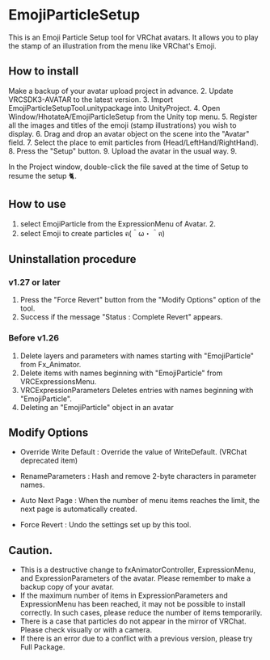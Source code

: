 # EmojiParticleSetup

This is an Emoji Particle Setup tool for VRChat avatars.
It allows you to play the stamp of an illustration from the menu like VRChat's Emoji.

## How to install
Make a backup of your avatar upload project in advance. 2.
Update VRCSDK3-AVATAR to the latest version. 3.
Import EmojiParticleSetupTool.unitypackage into UnityProject. 4.
Open Window/HhotateA/EmojiParticleSetup from the Unity top menu. 5.
Register all the images and titles of the emoji (stamp illustrations) you wish to display. 6.
Drag and drop an avatar object on the scene into the "Avatar" field. 7.
Select the place to emit particles from (Head/LeftHand/RightHand). 8.
Press the "Setup" button. 9.
Upload the avatar in the usual way. 9.

In the Project window, double-click the file saved at the time of Setup to resume the setup 🐈.

## How to use
1. select EmojiParticle from the ExpressionMenu of Avatar. 2.
2. select Emoji to create particles ฅ(＾ω・＾ฅ)

## Uninstallation procedure
### v1.27 or later
 1. Press the "Force Revert" button from the "Modify Options" option of the tool.
 2. Success if the message "Status : Complete Revert" appears.
### Before v1.26
1. Delete layers and parameters with names starting with "EmojiParticle" from Fx_Animator.
2. Delete items with names beginning with "EmojiParticle" from VRCExpressionsMenu.
3. VRCExpressionParameters Deletes entries with names beginning with "EmojiParticle".
4. Deleting an "EmojiParticle" object in an avatar

## Modify Options
- Override Write Default : Override the value of WriteDefault. (VRChat deprecated item)
- RenameParameters : Hash and remove 2-byte characters in parameter names.
- Auto Next Page : When the number of menu items reaches the limit, the next page is automatically created.

- Force Revert : Undo the settings set up by this tool.

## Caution.
- This is a destructive change to fxAnimatorController, ExpressionMenu, and ExpressionParameters of the avatar. Please remember to make a backup copy of your avatar.
- If the maximum number of items in ExpressionParameters and ExpressionMenu has been reached, it may not be possible to install correctly. In such cases, please reduce the number of items temporarily.
- There is a case that particles do not appear in the mirror of VRChat. Please check visually or with a camera.
- If there is an error due to a conflict with a previous version, please try Full Package.
